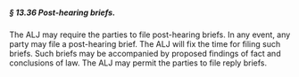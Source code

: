 ##### § 13.36 Post-hearing briefs. #####

The ALJ may require the parties to file post-hearing briefs. In any event, any party may file a post-hearing brief. The ALJ will fix the time for filing such briefs. Such briefs may be accompanied by proposed findings of fact and conclusions of law. The ALJ may permit the parties to file reply briefs.